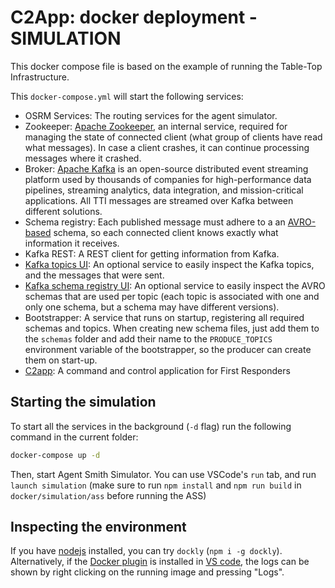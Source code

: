 # C2App: docker deployment - SIMULATION

This docker compose file is based on the example of running the Table-Top Infrastructure.

This `docker-compose.yml` will start the following services:

- OSRM Services: The routing services for the agent simulator.
- Zookeeper: [Apache Zookeeper](https://zookeeper.apache.org/), an internal service, required for managing the state of connected client (what group of clients have read what messages). In case a client crashes, it can continue processing messages where it crashed.
- Broker: [Apache Kafka](https://kafka.apache.org/) is an open-source distributed event streaming platform used by thousands of companies for high-performance data pipelines, streaming analytics, data integration, and mission-critical applications. All TTI messages are streamed over Kafka between different solutions.
- Schema registry: Each published message must adhere to a an [AVRO-based](https://avro.apache.org/) schema, so each connected client knows exactly what information it receives.
- Kafka REST: A REST client for getting information from Kafka.
- [Kafka topics UI](kafka-topics-ui): An optional service to easily inspect the Kafka topics, and the messages that were sent.
- [Kafka schema registry UI][schema-registry-ui]: An optional service to easily inspect the AVRO schemas that are used per topic (each topic is associated with one and only one schema, but a schema may have different versions).
- Bootstrapper: A service that runs on startup, registering all required schemas and topics. When creating new schema files, just add them to the `schemas` folder and add their name to the `PRODUCE_TOPICS` environment variable of the bootstrapper, so the producer can create them on start-up.
- [C2app][c2app-local]: A command and control application for First Responders

## Starting the simulation

To start all the services in the background (`-d` flag) run the following command in the current folder:

```bash
docker-compose up -d
```

Then, start Agent Smith Simulator. You can use VSCode's `run` tab, and run `launch simulation` (make sure to run `npm install` and `npm run build` in `docker/simulation/ass` before running the ASS)

## Inspecting the environment

If you have [nodejs](https://nodejs.org/en/) installed, you can try `dockly` (`npm i -g dockly`).  
Alternatively, if the [Docker plugin](https://marketplace.visualstudio.com/items?itemName=ms-azuretools.vscode-docker) is installed in [VS code](https://code.visualstudio.com/), the logs can be shown by right clicking on the running image and pressing "Logs".

[kafka-topics-ui]: http://localhost:3600
[schema-registry-ui]: http://localhost:3601
[env-file]: https://docs.docker.com/compose/environment-variables/#the-env-file
[c2app-local]: http://localhost:3000

